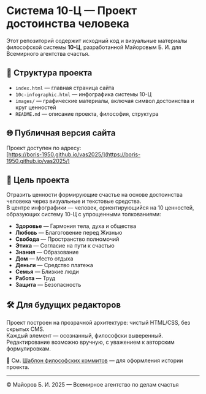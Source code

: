 # Система 10-Ц — Проект достоинства человека

Этот репозиторий содержит исходный код и визуальные материалы философской системы **10-Ц**, разработанной Майоровым Б. И. для Всемирного агентства счастья.

## 📐 Структура проекта

- `index.html` — главная страница сайта
- `10c-infographic.html` — инфографика системы 10-Ц
- `images/` — графические материалы, включая символ достоинства и круг ценностей
- `README.md` — описание проекта, философия, структура

## 🌐 Публичная версия сайта

Проект доступен по адресу:  
[https://boris-1950.github.io/vas2025/](https://boris-1950.github.io/vas2025/)

## 🎯 Цель проекта

Отразить ценности формирующие счастье на основе достоинства человека через визуальные и текстовые средства.  
В центре инфографики — человек, ориентирующийся на 10 ценностей, образующих систему 10-Ц с упрощенными толкованиями:

- **Здоровье** — Гармония тела, духа и общества  
- **Любовь** — Благоговение перед Жизнью  
- **Свобода** — Пространство полномочий  
- **Этика** — Согласие на пути к счастью  
- **Знания** — Образование  
- **Дом** — Место отдыха  
- **Деньги** — Средство платежа  
- **Семья** — Близкие люди  
- **Работа** — Труд  
- **Защита** — Безопасность

## 🛠 Для будущих редакторов

Проект построен на прозрачной архитектуре: чистый HTML/CSS, без скрытых CMS.  
Каждый элемент — осознанный, философски выверенный.  
Редактирование возможно вручную, с уважением к авторским формулировкам.

📜 См. [Шаблон философских коммитов](commit-guide.md) — для оформления истории проекта.

---

© Майоров Б. И. 2025 — Всемирное агентство по делам счастья
